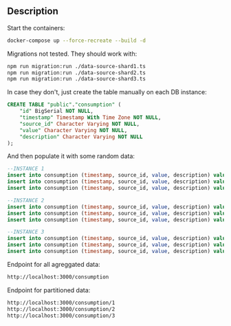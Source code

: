 ## Description

Start the containers:
```bash
docker-compose up --force-recreate --build -d
```

Migrations not tested. They should work with:

```bash
npm run migration:run ./data-source-shard1.ts 
npm run migration:run ./data-source-shard2.ts 
npm run migration:run ./data-source-shard3.ts 
```

In case they don't, just create the table manually on each DB instance:

```sql
CREATE TABLE "public"."consumption" ( 
	"id" BigSerial NOT NULL,
	"timestamp" Timestamp With Time Zone NOT NULL,
	"source_id" Character Varying NOT NULL,
	"value" Character Varying NOT NULL,
	"description" Character Varying NOT NULL
);
```

And then populate it with some random data:

```sql
--INSTANCE 1
insert into consumption (timestamp, source_id, value, description) values (now(), 1, 1.07, 'Taken from instance 1');
insert into consumption (timestamp, source_id, value, description) values (now(), 1, 1.11, 'Taken from instance 1');
insert into consumption (timestamp, source_id, value, description) values (now(), 1, 1.13, 'Taken from instance 1');

--INSTANCE 2
insert into consumption (timestamp, source_id, value, description) values (now(), 2, 1.77, 'Taken from instance 2');
insert into consumption (timestamp, source_id, value, description) values (now(), 2, 1.39, 'Taken from instance 2');
insert into consumption (timestamp, source_id, value, description) values (now(), 2, 1.44, 'Taken from instance 2');

--INSTANCE 3
insert into consumption (timestamp, source_id, value, description) values (now(), 3, 0.15, 'Taken from instance 3');
insert into consumption (timestamp, source_id, value, description) values (now(), 3, 0.16, 'Taken from instance 3');
insert into consumption (timestamp, source_id, value, description) values (now(), 3, 0.18, 'Taken from instance 3');
```

Endpoint for all agreggated data:
```bash
http://localhost:3000/consumption
```

Endpoint for partitioned data:
```bash
http://localhost:3000/consumption/1
http://localhost:3000/consumption/2
http://localhost:3000/consumption/3
```
